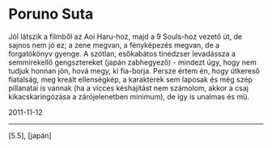 # Poruno Suta

Jól látszik a filmből az Aoi Haru-hoz, majd a 9 Souls-hoz vezető út, de sajnos nem jó ez; a zene megvan, a fényképezés megvan, de a forgatókönyv gyenge. A szótlan, esőkabátos tinédzser levadássza a semmirekellő gengsztereket (japán zabhegyező) - mindezt úgy, hogy nem tudjuk honnan jön, hová megy, ki fia-borja. Persze értem én, hogy útkereső fiatalság, meg kreált ellenségkép, a karakterek sem laposak és még szép pillanatai is vannak (ha a vicces késhajítást nem számolom, akkor a csaj kikacskaringózása a zárójelenetben minimum), de így is unalmas és mű.

2011-11-12 

----

[5.5], [japán]